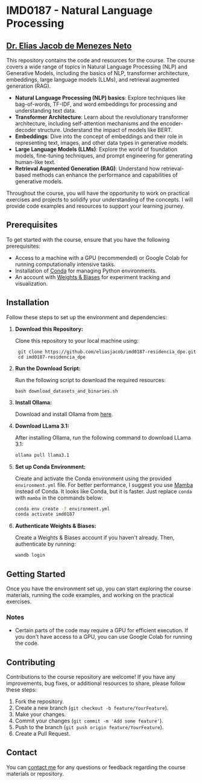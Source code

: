 # IMD0187 - Natural Language Processing

## [Dr. Elias Jacob de Menezes Neto](https://docente.ufrn.br/elias.jacob)

This repository contains the code and resources for the course. The course covers a wide range of topics in Natural Language Processing (NLP) and Generative Models, including the basics of NLP, transformer architecture, embeddings, large language models (LLMs), and retrieval augmented generation (RAG).

- **Natural Language Processing (NLP) basics**: Explore techniques like bag-of-words, TF-IDF, and word embeddings for processing and understanding text data.
- **Transformer Architecture**: Learn about the revolutionary transformer architecture, including self-attention mechanisms and the encoder-decoder structure. Understand the impact of models like BERT.
- **Embeddings**: Dive into the concept of embeddings and their role in representing text, images, and other data types in generative models.
- **Large Language Models (LLMs)**: Explore the world of foundation models, fine-tuning techniques, and prompt engineering for generating human-like text.
- **Retrieval Augmented Generation (RAG)**: Understand how retrieval-based methods can enhance the performance and capabilities of generative models.

Throughout the course, you will have the opportunity to work on practical exercises and projects to solidify your understanding of the concepts. I will provide code examples and resources to support your learning journey.

## Prerequisites

To get started with the course, ensure that you have the following prerequisites:

- Access to a machine with a GPU (recommended) or Google Colab for running computationally intensive tasks.
- Installation of [Conda](https://docs.conda.io/projects/conda/en/latest/user-guide/install/index.html) for managing Python environments.
- An account with [Weights & Biases](https://wandb.ai/) for experiment tracking and visualization.

## Installation

Follow these steps to set up the environment and dependencies:

1. **Download this Repository:**

   Clone this repository to your local machine using:

   ```shell
    git clone https://github.com/eliasjacob/imd0187-residencia_dpe.git
    cd imd0187-residencia_dpe
    ```

2. **Run the Download Script:**

   Run the following script to download the required resources:

   ```shell
   bash download_datasets_and_binaries.sh
   ```

3. **Install Ollama:**

   Download and install Ollama from [here](https://ollama.com/download).

4. **Download LLama 3.1:**

   After installing Ollama, run the following command to download LLama 3.1:

   ```bash
   ollama pull llama3.1
   ```

5. **Set up Conda Environment:**

   Create and activate the Conda environment using the provided `environment.yml` file. For better performance, I suggest you use [Mamba](https://mamba.readthedocs.io/en/latest/installation/mamba-installation.html) instead of Conda. It looks like Conda, but it is faster. Just replace `conda` with `mamba` in the commands below:

   ```bash
   conda env create -f environment.yml
   conda activate imd0187
   ```

6. **Authenticate Weights & Biases:**

   Create a Weights & Biases account if you haven't already. Then, authenticate by running:

   ```bash
   wandb login
   ```

## Getting Started

Once you have the environment set up, you can start exploring the course materials, running the code examples, and working on the practical exercises.

### Notes

- Certain parts of the code may require a GPU for efficient execution. If you don't have access to a GPU, you can use Google Colab for running the code.

## Contributing

Contributions to the course repository are welcome! If you have any improvements, bug fixes, or additional resources to share, please follow these steps:

1. Fork the repository.
2. Create a new branch (`git checkout -b feature/YourFeature`).
3. Make your changes.
4. Commit your changes (`git commit -m 'Add some feature'`).
5. Push to the branch (`git push origin feature/YourFeature`).
6. Create a Pull Request.

## Contact

You can [contact me](elias.jacob@ufrn.br) for any questions or feedback regarding the course materials or repository.